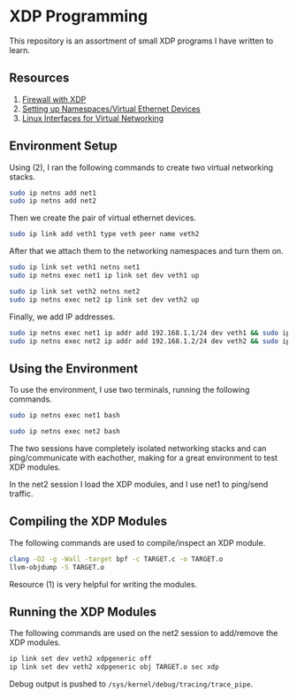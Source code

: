 # XDP Programming

This repository is an assortment of small XDP programs I have written to learn.

## Resources

1. [Firewall with XDP](https://www.kungfudev.com/blog/2023/11/08/beginner-guide-to-xdp-crafting-xdp-based-firewall-with-bcc)
2. [Setting up Namespaces/Virtual Ethernet Devices](https://medium.com/@amazingandyyy/introduction-to-network-namespaces-and-virtual-ethernet-veth-devices-304e0c02d084)
3. [Linux Interfaces for Virtual Networking](https://developers.redhat.com/blog/2018/10/22/introduction-to-linux-interfaces-for-virtual-networking#veth)

## Environment Setup

Using (2), I ran the following commands to create two virtual networking stacks.

```bash
sudo ip netns add net1
sudo ip netns add net2
```

Then we create the pair of virtual ethernet devices.

```bash
sudo ip link add veth1 type veth peer name veth2
```

After that we attach them to the networking namespaces and turn them on.

```bash
sudo ip link set veth1 netns net1
sudo ip netns exec net1 ip link set dev veth1 up

sudo ip link set veth2 netns net2
sudo ip netns exec net2 ip link set dev veth2 up
```

Finally, we add IP addresses.

```bash
sudo ip netns exec net1 ip addr add 192.168.1.1/24 dev veth1 && sudo ip netns exec net1 ip link set dev veth1 up
sudo ip netns exec net2 ip addr add 192.168.1.2/24 dev veth2 && sudo ip netns exec net2 ip link set dev veth2 up
```

## Using the Environment

To use the environment, I use two terminals, running the following commands.

```bash
sudo ip netns exec net1 bash
```
```bash
sudo ip netns exec net2 bash
```

The two sessions have completely isolated networking stacks and can ping/communicate with eachother, making for a great environment to test XDP modules.

In the net2 session I load the XDP modules, and I use net1 to ping/send traffic.

## Compiling the XDP Modules

The following commands are used to compile/inspect an XDP module.

```bash
clang -O2 -g -Wall -target bpf -c TARGET.c -o TARGET.o
llvm-objdump -S TARGET.o
```

Resource (1) is very helpful for writing the modules.

## Running the XDP Modules

The following commands are used on the net2 session to add/remove the XDP modules.

```bash
ip link set dev veth2 xdpgeneric off
ip link set dev veth2 xdpgeneric obj TARGET.o sec xdp
```

Debug output is pushed to `/sys/kernel/debug/tracing/trace_pipe`.
